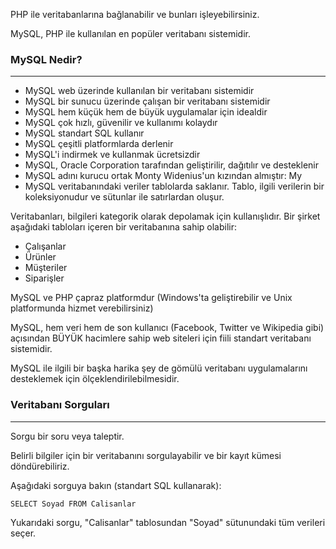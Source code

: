 PHP ile veritabanlarına bağlanabilir ve bunları işleyebilirsiniz.

MySQL, PHP ile kullanılan en popüler veritabanı sistemidir.

### MySQL Nedir?
---
- MySQL web üzerinde kullanılan bir veritabanı sistemidir
- MySQL bir sunucu üzerinde çalışan bir veritabanı sistemidir
- MySQL hem küçük hem de büyük uygulamalar için idealdir
- MySQL çok hızlı, güvenilir ve kullanımı kolaydır
- MySQL standart SQL kullanır
- MySQL çeşitli platformlarda derlenir
- MySQL'i indirmek ve kullanmak ücretsizdir
- MySQL, Oracle Corporation tarafından geliştirilir, dağıtılır ve desteklenir
- MySQL adını kurucu ortak Monty Widenius'un kızından almıştır: My
- MySQL veritabanındaki veriler tablolarda saklanır. Tablo, ilgili verilerin bir koleksiyonudur ve sütunlar ile satırlardan oluşur.

Veritabanları, bilgileri kategorik olarak depolamak için kullanışlıdır. Bir şirket aşağıdaki tabloları içeren bir veritabanına sahip olabilir:

- Çalışanlar
- Ürünler
- Müşteriler
- Siparişler

MySQL ve PHP çapraz platformdur (Windows'ta geliştirebilir ve Unix platformunda hizmet verebilirsiniz)

MySQL, hem veri hem de son kullanıcı (Facebook, Twitter ve Wikipedia gibi) açısından BÜYÜK hacimlere sahip web siteleri için fiili standart veritabanı sistemidir.

MySQL ile ilgili bir başka harika şey de gömülü veritabanı uygulamalarını desteklemek için ölçeklendirilebilmesidir.

### Veritabanı Sorguları
---
Sorgu bir soru veya taleptir.

Belirli bilgiler için bir veritabanını sorgulayabilir ve bir kayıt kümesi döndürebiliriz.

Aşağıdaki sorguya bakın (standart SQL kullanarak):

```MySQL
SELECT Soyad FROM Calisanlar
```

Yukarıdaki sorgu, "Calisanlar" tablosundan "Soyad" sütunundaki tüm verileri seçer.


